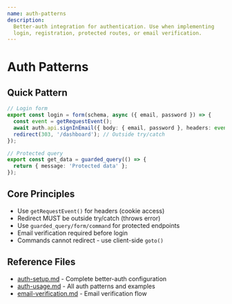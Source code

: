 ```yaml
---
name: auth-patterns
description:
  Better-auth integration for authentication. Use when implementing
  login, registration, protected routes, or email verification.
---
```


# Auth Patterns

## Quick Pattern

```typescript
// Login form
export const login = form(schema, async ({ email, password }) => {
  const event = getRequestEvent();
  await auth.api.signInEmail({ body: { email, password }, headers: event.request.headers });
  redirect(303, '/dashboard'); // Outside try/catch
});

// Protected query
export const get_data = guarded_query(() => {
  return { message: 'Protected data' };
});
```

## Core Principles

- Use `getRequestEvent()` for headers (cookie access)
- Redirect MUST be outside try/catch (throws error)
- Use `guarded_query/form/command` for protected endpoints
- Email verification required before login
- Commands cannot redirect - use client-side `goto()`

## Reference Files

- [auth-setup.md](references/auth-setup.md) - Complete better-auth configuration
- [auth-usage.md](references/auth-usage.md) - All auth patterns and examples
- [email-verification.md](references/email-verification.md) - Email verification flow
